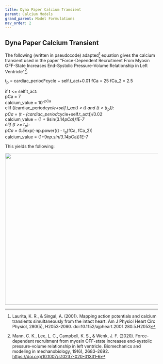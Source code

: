 ```yaml
---
title: Dyna Paper Calcium Transient
parent: Calcium Models
grand_parent: Model Formulations
nav_order: 2
---
```

Dyna Paper Calcium Transient
----------------------------
The following (written in pseudocode) adapted[^1] equation gives the calcium transient used in the paper "Force-Dependent Recruitment From Myosin OFF-State Increases End-Systolic Pressure-Volume Relationship in Left Ventricle"[^2].

t<sub>p</sub> = cardiac_period*cycle + self.t_act+0.01
fCa = 25
fCa_2 = 2.5

if t <= self.t_act:  
    pCa = 7  
    calcium_value = 10<sup>-pCa</sup>  
elif ((cardiac_period*cycle+self.t_act) < t) and (t < (t<sub>p</sub>)):  
    pCa = (t - (cardiac_period*cycle+self.t_act))/0.02  
    calcium_value = (1 + 9sin(3.14*pCa))1E-7  
elif (t >= t<sub>p</sub>):  
    pCa = 0.5*exp(-np.power((t - t<sub>p</sub>)fCa, fCa_2))  
    calcium_value = (1+9*np.sin(3.14*pCa))1E-7  

This yields the following:

<img src="https://github.com/MMoTH/FEniCS-Myosim/blob/master/docs/pages/model_formulations/calcium_models/dyna_paper_model/dyna_ca.png?raw=true" width="800" height="500">

[^1]: Laurita, K. R., & Singal, A. (2001). Mapping action potentials and calcium transients simultaneously from the intact heart. Am J Physiol Heart Circ Physiol, 280(5), H2053-2060. doi:10.1152/ajpheart.2001.280.5.H2053
[^2]: Mann, C. K., Lee, L. C., Campbell, K. S., & Wenk, J. F. (2020). Force-dependent recruitment from myosin OFF-state increases end-systolic pressure-volume relationship in left ventricle. Biomechanics and modeling in mechanobiology, 19(6), 2683–2692. https://doi.org/10.1007/s10237-020-01331-6
